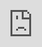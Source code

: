 # Video Tutorials

<div class="iframe-wrapper">
  <iframe
    src="https://vimeo.com/showcase/2957711/embed"
    allowfullscreen
    frameborder="0"
    style="position:absolute;top:0;left:0;width:100%;height:100%;"
  ></iframe>
</div>

<hr class="vid-seperator" />

<div class="iframe-wrapper">
<iframe
  src="https://player.vimeo.com/video/101059360"
  frameborder="0"
  allow="autoplay; fullscreen"
  allowfullscreen
  style="position:absolute;top:0;left:0;width:100%;height:100%;"
></iframe>
</div>

<hr class="vid-seperator" />

## Nuxt Tutorial - Lesson 1

<div class="iframe-wrapper">
    <iframe
    src="https://player.vimeo.com/video/353923621"
    style="position:absolute;top:0;left:0;width:100%;height:100%;"
    frameborder="0"
    allow="autoplay; fullscreen"
    allowfullscreen
    ></iframe>
</div>
